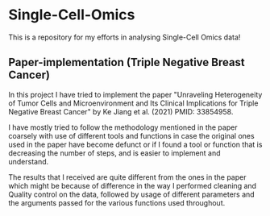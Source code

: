 # Single-Cell-Omics
This is a repository for my efforts in analysing Single-Cell Omics data!

## Paper-implementation (Triple Negative Breast Cancer)
In this project I have tried to implement the paper "Unraveling Heterogeneity of Tumor Cells and Microenvironment and Its Clinical Implications for Triple Negative Breast Cancer" by Ke Jiang et al. (2021) PMID: 33854958.

I have mostly tried to follow the methodology mentioned in the paper coarsely with use of different tools and functions in case the original ones used in the paper have become defunct or if I found a tool or function that is decreasing the number of steps, and is easier to implement and understand.

The results that I received are quite different from the ones in the paper which might be because of difference in the way I performed cleaning and Quality control on the data, followed by usage of different parameters and the arguments passed for the various functions used throughout.
